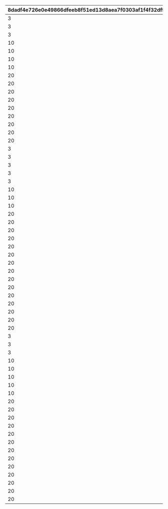 |8dadf4e726e0e49866dfeeb8f51ed13d8aea7f0303af1f4f32dff208b8899722|5381938cfa5cf4bf2646d8ff30f5593df6adc961967092481e156ddb20d6c248|b9bca507c79105c5b8bd762529599c7e589ca9a704311438a2ae9d6b6d4e84f2|e2c7f4fd8920a9d7919898b93b77776cff86dc499a86accae639fb4d876c1f03|ba4713f69a7241e1c552ec0735aa2292a3ef0abede4935a8275cf676608418d9|
| --- | --- | --- | --- | --- |
|3|1|1|2|10201|
|3|2|2|2|10202|
|3|3|3|2|10203|
|10|4|4|2|10301|
|10|5|5|2|10302|
|10|6|6|2|10303|
|10|7|7|2|10304|
|20|8|8|2|10401|
|20|9|9|2|10402|
|20|10|10|2|10403|
|20|11|11|2|10404|
|20|12|12|2|10405|
|20|13|13|2|10406|
|20|14|14|2|10407|
|20|15|15|2|10408|
|20|16|16|2|10409|
|3|1|17|1|10701|
|3|2|18|1|10601|
|3|3|19|1|10602|
|3|4|20|1|10603|
|3|5|21|1|10604|
|10|6|22|1|11301|
|10|7|23|1|11302|
|10|8|24|1|11303|
|20|9|25|1|11401|
|20|10|26|1|11402|
|20|11|27|1|11403|
|20|12|28|1|11601|
|20|13|29|1|11602|
|20|14|30|1|11603|
|20|15|31|1|11604|
|20|16|32|1|11605|
|20|17|33|1|11606|
|20|18|34|1|11101|
|20|19|35|1|11102|
|20|20|36|1|11103|
|20|21|37|1|11701|
|20|22|38|1|11702|
|20|23|39|1|11703|
|3|1|40|3|10501|
|3|2|41|3|10502|
|3|3|42|3|10503|
|10|4|43|3|11201|
|10|5|44|3|10801|
|10|6|45|3|10802|
|10|7|46|3|10803|
|10|8|47|3|10804|
|20|9|48|3|10901|
|20|10|49|3|10902|
|20|11|50|3|10903|
|20|12|51|3|10904|
|20|13|52|3|11001|
|20|14|53|3|11002|
|20|15|54|3|11003|
|20|16|55|3|11501|
|20|17|56|3|11502|
|20|18|57|3|11503|
|20|19|58|3|11504|
|20|20|59|3|11505|
|20|21|60|3|11506|